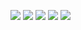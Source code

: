 

![](./MDPics/prefabdrag.gif)
![](./MDPics/treecreategui.gif)
![](./MDPics/addnodetoprefab.gif)
![](./MDPics/npcprefablink.gif)
![](./MDPics/sttsettingerror.gif)
